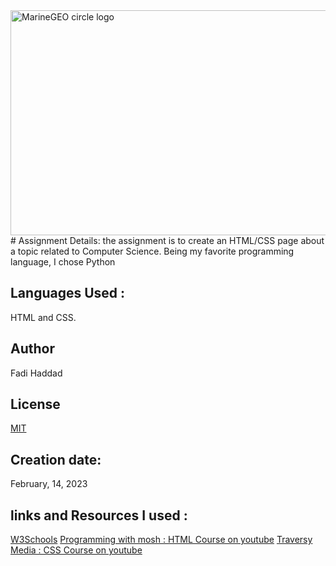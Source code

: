 <img src="https://sunseaz.com/images/python.jpg" alt="MarineGEO circle logo" style="height: 360px; width:920px;"/>
# Assignment Details:
the assignment is to create an HTML/CSS page about a topic related to Computer Science.
Being my favorite programming language, I chose Python

## Languages Used :
HTML and CSS.


## Author
Fadi Haddad

## License
[MIT](https://choosealicense.com/licenses/mit/)


## Creation date:
February, 14, 2023 


## links and Resources I used :
[W3Schools](https://www.w3schools.com/)
[Programming with mosh : HTML Course on youtube](https://youtu.be/qz0aGYrrlhU)
[Traversy Media : CSS Course on youtube](https://youtu.be/yfoY53QXEnI)
